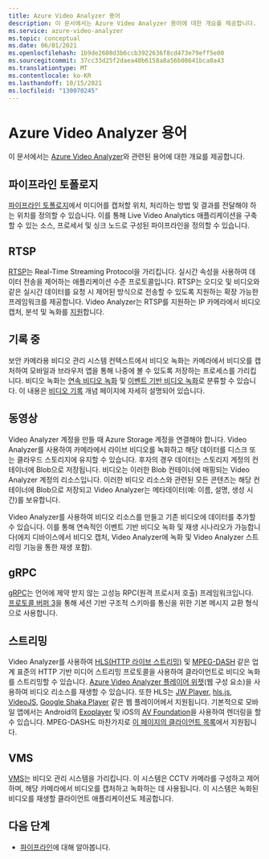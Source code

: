 ```yaml
---
title: Azure Video Analyzer 용어
description: 이 문서에서는 Azure Video Analyzer 용어에 대한 개요를 제공합니다.
ms.service: azure-video-analyzer
ms.topic: conceptual
ms.date: 06/01/2021
ms.openlocfilehash: 1b9de2608d3b6ccb3922636f8cd473e79eff5e00
ms.sourcegitcommit: 37cc33d25f2daea40b6158a8a56b08641bca0a43
ms.translationtype: MT
ms.contentlocale: ko-KR
ms.lasthandoff: 10/15/2021
ms.locfileid: "130070245"
---
```

# <a name="azure-video-analyzer-terminology"></a>Azure Video Analyzer 용어

이 문서에서는 [Azure Video Analyzer](overview.md)와 관련된 용어에 대한 개요를 제공합니다.

## <a name="pipeline-topology"></a>파이프라인 토폴로지

[파이프라인 토폴로지](pipeline.md)에서 미디어를 캡처할 위치, 처리하는 방법 및 결과를 전달해야 하는 위치를 정의할 수 있습니다. 이를 통해 Live Video Analytics 애플리케이션을 구축할 수 있는 소스, 프로세서 및 싱크 노드로 구성된 파이프라인을 정의할 수 있습니다. 

## <a name="rtsp"></a>RTSP

[RTSP](https://tools.ietf.org/html/rfc2326)는 Real-Time Streaming Protocol을 가리킵니다. 실시간 속성을 사용하여 데이터 전송을 제어하는 애플리케이션 수준 프로토콜입니다. RTSP는 오디오 및 비디오와 같은 실시간 데이터를 요청 시 제어된 방식으로 전송할 수 있도록 지원하는 확장 가능한 프레임워크를 제공합니다. Video Analyzer는 RTSP를 지원하는 IP 카메라에서 비디오 캡처, 분석 및 녹화를 [지원](pipeline.md#rtsp-source)합니다.


## <a name="recording"></a>기록 중

보안 카메라용 비디오 관리 시스템 컨텍스트에서 비디오 녹화는 카메라에서 비디오를 캡처하여 모바일과 브라우저 앱을 통해 나중에 볼 수 있도록 저장하는 프로세스를 가리킵니다. 비디오 녹화는 [연속 비디오 녹화](continuous-video-recording.md) 및 [이벤트 기반 비디오 녹화](event-based-video-recording-concept.md)로 분류할 수 있습니다. 이 내용은 [비디오 기록](video-recording.md) 개념 페이지에 자세히 설명되어 있습니다.

## <a name="video"></a>동영상

Video Analyzer 계정을 만들 때 Azure Storage 계정을 연결해야 합니다. Video Analyzer를 사용하여 카메라에서 라이브 비디오를 녹화하고 해당 데이터를 디스크 또는 클라우드 스토리지에 유지할 수 있습니다. 후자의 경우 데이터는 스토리지 계정의 컨테이너에 Blob으로 저장됩니다. 비디오는 이러한 Blob 컨테이너에 매핑되는 Video Analyzer 계정의 리소스입니다. 이러한 비디오 리소스와 관련된 모든 콘텐츠는 해당 컨테이너에 Blob으로 저장되고 Video Analyzer는 메타데이터(예: 이름, 설명, 생성 시간)를 보유합니다.

Video Analyzer를 사용하여 비디오 리소스를 만들고 기존 비디오에 데이터를 추가할 수 있습니다. 이를 통해 연속적인 이벤트 기반 비디오 녹화 및 재생 시나리오가 가능합니다(에지 디바이스에서 비디오 캡처, Video Analyzer에 녹화 및 Video Analyzer 스트리밍 기능을 통한 재생 포함).

## <a name="grpc"></a>gRPC

[gRPC](https://grpc.io/docs/guides/)는 언어에 제약 받지 않는 고성능 RPC(원격 프로시저 호출) 프레임워크입니다. [프로토콜 버퍼 3](https://developers.google.com/protocol-buffers/docs/proto3)을 통해 세션 기반 구조적 스키마를 통신을 위한 기본 메시지 교환 형식으로 사용합니다.

## <a name="streaming"></a>스트리밍

Video Analyzer를 사용하여 [HLS(HTTP 라이브 스트리밍)](https://developer.apple.com/streaming/) 및 [MPEG-DASH](https://dashif.org/about/) 같은 업계 표준의 HTTP 기반 미디어 스트리밍 프로토콜을 사용하여 클라이언트로 비디오 녹화를 스트리밍할 수 있습니다. [Azure Video Analyzer 플레이어 위젯](https://github.com/Azure/video-analyzer/blob/main/widgets/readme.md)(웹 구성 요소)을 사용하여 비디오 리소스를 재생할 수 있습니다. 또한 HLS는 [JW Player](https://www.jwplayer.com/), [hls.js](https://github.com/video-dev/hls.js/), [VideoJS](https://videojs.com/), [Google Shaka Player](https://github.com/google/shaka-player) 같은 웹 플레이어에서 지원됩니다. 기본적으로 모바일 앱에서는 Android의 [Exoplayer](https://github.com/google/ExoPlayer) 및 iOS의 [AV Foundation](https://developer.apple.com/av-foundation/)을 사용하여 렌더링을 할 수 있습니다. MPEG-DASH도 마찬가지로 [이 페이지의 클라이언트 목록](https://dashif.org/members/)에서 지원됩니다.

## <a name="vms"></a>VMS

[VMS](https://en.wikipedia.org/wiki/Video_management_system)는 비디오 관리 시스템을 가리킵니다. 이 시스템은 CCTV 카메라를 구성하고 제어하며, 해당 카메라에서 비디오를 캡처하고 녹화하는 데 사용됩니다. 이 시스템은 녹화된 비디오를 재생할 클라이언트 애플리케이션도 제공합니다.

## <a name="next-steps"></a>다음 단계

- [파이프라인](pipeline.md)에 대해 알아봅니다.
